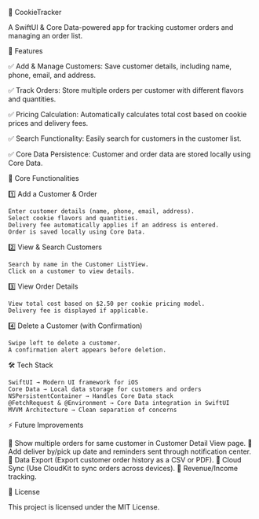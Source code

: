 🍪 CookieTracker

A SwiftUI & Core Data-powered app for tracking customer orders and managing an order list.

📌 Features

✅ Add & Manage Customers: Save customer details, including name, phone, email, and address.

✅ Track Orders: Store multiple orders per customer with different flavors and quantities.

✅ Pricing Calculation: Automatically calculates total cost based on cookie prices and delivery fees.

✅ Search Functionality: Easily search for customers in the customer list.

✅ Core Data Persistence: Customer and order data are stored locally using Core Data.

🎯 Core Functionalities

1️⃣ Add a Customer & Order

    Enter customer details (name, phone, email, address).
    Select cookie flavors and quantities.
    Delivery fee automatically applies if an address is entered.
    Order is saved locally using Core Data.

2️⃣ View & Search Customers

    Search by name in the Customer ListView.
    Click on a customer to view details.

3️⃣ View Order Details

    View total cost based on $2.50 per cookie pricing model.
    Delivery fee is displayed if applicable.

4️⃣ Delete a Customer (with Confirmation)

    Swipe left to delete a customer.
    A confirmation alert appears before deletion.

🛠️ Tech Stack

    SwiftUI → Modern UI framework for iOS
    Core Data → Local data storage for customers and orders
    NSPersistentContainer → Handles Core Data stack
    @FetchRequest & @Environment → Core Data integration in SwiftUI
    MVVM Architecture → Clean separation of concerns
    
⚡ Future Improvements

🔹 Show multiple orders for same customer in Customer Detail View page.
🔹 Add deliver by/pick up date and reminders sent through notification center.
🔹 Data Export (Export customer order history as a CSV or PDF).
🔹 Cloud Sync (Use CloudKit to sync orders across devices).
🔹 Revenue/Income tracking.


📜 License

This project is licensed under the MIT License.
